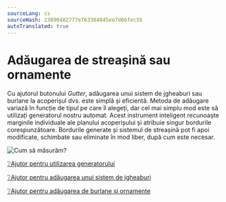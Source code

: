 ```yaml
---
sourceLang: cs
sourceHash: 23090482777e763384845ee7d66fec55
autoTranslated: true
---
```


# Adăugarea de streașină sau ornamente

Cu ajutorul butonului *Gutter*, adăugarea unui sistem de jgheaburi sau burlane la acoperișul dvs. este simplă și eficientă. Metoda de adăugare variază în funcție de tipul pe care îl alegeți, dar cel mai simplu mod este să utilizați generatorul nostru automat. Acest instrument inteligent recunoaște marginile individuale ale planului acoperișului și atribuie singur bordurile corespunzătoare. Bordurile generate și sistemul de streașină pot fi apoi modificate, schimbate sau eliminate în mod liber, după cum este necesar.


![Cum să măsurăm?](img/addFlashings.png)

[❔Ajutor pentru utilizarea generatorului](../getting-started-roofs/roofFlashingGenerator.md)

[❔Ajutor pentru adăugarea unui sistem de jgheaburi](../getting-started-roofs/roofFlashingGutterOptions.md)

[❔Ajutor pentru adăugarea de burlane și ornamente](../getting-started-roofs/roofFlashingOptions.md)